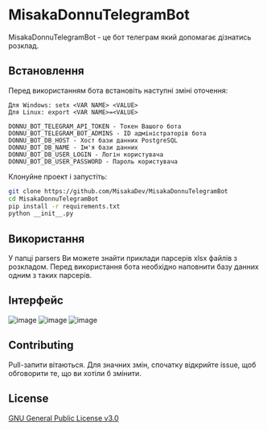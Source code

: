 # MisakaDonnuTelegramBot

MisakaDonnuTelegramBot - це бот телеграм який допомагає дізнатись розклад.

## Встановлення

Перед використанням бота встановіть наступні зміні оточення:
```
Для Windows: setx <VAR NAME> <VALUE>
Для Linux: export <VAR NAME>=<VALUE>
```

```
DONNU_BOT_TELEGRAM_API_TOKEN - Токен Вашого бота
DONNU_BOT_TELEGRAM_BOT_ADMINS - ID адміністраторів бота
DONNU_BOT_DB_HOST - Хост бази данних PostgreSQL
DONNU_BOT_DB_NAME - Ім'я бази данних
DONNU_BOT_DB_USER_LOGIN - Логін користувача 
DONNU_BOT_DB_USER_PASSWORD - Пароль користувача
```

Клонуйне проект і запустіть:
```bash
git clone https://github.com/MisakaDev/MisakaDonnuTelegramBot
cd MisakaDonnuTelegramBot
pip install -r requirements.txt
python __init__.py
```

## Використання

У папці parsers Ви можете знайти приклади парсерів xlsx файлів з розкладом. 
Перед використання бота необхідно наповнити базу данних одним з таких парсерів.

## Інтерфейс
![image](https://user-images.githubusercontent.com/31675199/54159525-d5b79d00-4455-11e9-9661-065ebe9c53b0.png)
![image](https://user-images.githubusercontent.com/31675199/54159564-eec04e00-4455-11e9-96bd-d9718b7a639f.png)
![image](https://user-images.githubusercontent.com/31675199/54159833-a2294280-4456-11e9-9004-08e35b89c8a7.png)

## Contributing
Pull-запити вітаються. Для значних змін, спочатку відкрийте issue, щоб обговорити те, що ви хотіли б змінити.


## License
[GNU General Public License v3.0](https://github.com/MisakaDev/MisakaDonnuTelegramBot/blob/master/LICENSE)
